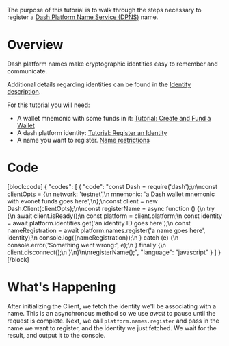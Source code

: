 The purpose of this tutorial is to walk through the steps necessary to register a [Dash Platform Name Service (DPNS)](reference-glossary#section-dash-platform-naming-service-dpns) name.

# Overview
Dash platform names make cryptographic identities easy to remember and communicate. 

Additional details regarding identities can be found in the [Identity description](explanation-identity).

For this tutorial you will need:

- A wallet mnemonic with some funds in it: [Tutorial: Create and Fund a Wallet](tutorial-create-and-fund-a-wallet)
- A dash platform identity: [Tutorial: Register an Identity](tutorial-register-an-identity) 
- A name you want to register. [Name restrictions](explanation-dpns#section-implementation)

# Code
[block:code]
{
  "codes": [
    {
      "code": "const Dash = require('dash');\n\nconst clientOpts = {\n  network: 'testnet',\n  mnemonic: 'a Dash wallet mnemonic with evonet funds goes here',\n};\nconst client = new Dash.Client(clientOpts);\n\nconst registerName = async function () {\n  try {\n    await client.isReady();\n    const platform = client.platform;\n    const identity = await platform.identities.get('an identity ID goes here');\n    const nameRegistration = await platform.names.register('a name goes here', identity);\n    console.log({nameRegistration});\n  } catch (e) {\n    console.error('Something went wrong:', e);\n  } finally {\n    client.disconnect();\n  }\n}\n\nregisterName();",
      "language": "javascript"
    }
  ]
}
[/block]
# What's Happening

After initializing the Client, we fetch the identity we'll be associating with a name. This is an asynchronous method so we use _await_ to pause until the request is complete. Next, we call `platform.names.register` and pass in the name we want to register, and the identity we just fetched. We wait for the result, and output it to the console.